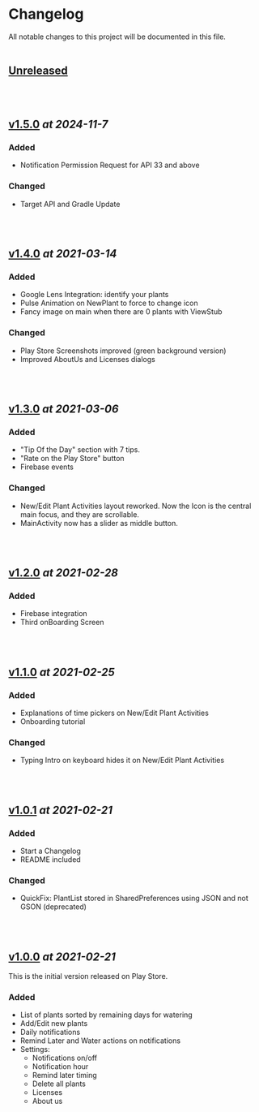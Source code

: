 # Changelog

All notable changes to this project will be documented in this file. <br> <br>

<!---           TEMPLATE

## [vX.X.X] _at 2021-XX-XX_

### **Added**
- Random things added

### **Changed**
- Random things changed

### **Removed**
- Random removed stuff

<br> <br>

-->

<!---           TAGS            -->

[unreleased]: https://github.com/OscarCaro/Wateria/compare/master...development
[v1.5.0]: https://github.com/OscarCaro/Wateria/compare/v1.4.0...v1.5.0
[v1.4.0]: https://github.com/OscarCaro/Wateria/compare/v1.3.0...v1.4.0
[v1.3.0]: https://github.com/OscarCaro/Wateria/compare/v1.2.0...v1.3.0
[v1.2.0]: https://github.com/OscarCaro/Wateria/compare/v1.1.0...v1.2.0
[v1.1.0]: https://github.com/OscarCaro/Wateria/compare/v1.0.1...v1.1.0
[v1.0.1]: https://github.com/OscarCaro/Wateria/compare/v1.0.0...v1.0.1
[v1.0.0]: https://github.com/OscarCaro/Wateria/releases/tag/v1.0.0






## [Unreleased]



<br> <br>

<!---           ======================================================================            -->

## [v1.5.0] _at 2024-11-7_

### **Added**
- Notification Permission Request for API 33 and above

### **Changed**
- Target API and Gradle Update

<br> <br>

<!---           ======================================================================            -->

## [v1.4.0] _at 2021-03-14_

### **Added**
- Google Lens Integration: identify your plants
- Pulse Animation on NewPlant to force to change icon
- Fancy image on main when there are 0 plants with ViewStub

### **Changed**
- Play Store Screenshots improved (green background version)
- Improved AboutUs and Licenses dialogs

<br> <br>

<!---           ======================================================================            -->


## [v1.3.0] _at 2021-03-06_

### **Added**
- "Tip Of the Day" section with 7 tips.
- "Rate on the Play Store" button
- Firebase events

### **Changed**
- New/Edit Plant Activities layout reworked. Now the Icon is the central main focus, and they are scrollable.
- MainActivity now has a slider as middle button.

<br> <br>


<!---           ======================================================================            -->


## [v1.2.0] _at 2021-02-28_

### **Added**
- Firebase integration
- Third onBoarding Screen

<br> <br>
<!---           ======================================================================            -->


## [v1.1.0] _at 2021-02-25_

### **Added**
- Explanations of time pickers on New/Edit Plant Activities
- Onboarding tutorial

### **Changed**
- Typing Intro on keyboard hides it on New/Edit Plant Activities

<br> <br>

<!---           ======================================================================            -->


## [v1.0.1] _at 2021-02-21_

### **Added**
- Start a Changelog
- README included

### **Changed**
- QuickFix: PlantList stored in SharedPreferences using JSON and not GSON (deprecated)


<br> <br>


<!---           ======================================================================            -->


## [v1.0.0] _at 2021-02-21_
This is the initial version released on Play Store.

### **Added**
- List of plants sorted by remaining days for watering
- Add/Edit new plants
- Daily notifications
- Remind Later and Water actions on notifications
- Settings: 
    - Notifications on/off
    - Notification hour
    - Remind later timing
    - Delete all plants
    - Licenses
    - About us




